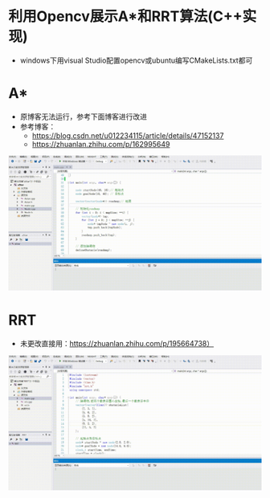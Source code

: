 # 利用Opencv展示A*和RRT算法(C++实现)
- windows下用visual Studio配置opencv或ubuntu编写CMakeLists.txt都可
 
 # A*
 - 原博客无法运行，参考下面博客进行改进
 - 参考博客：
    - https://blog.csdn.net/u012234115/article/details/47152137
    - https://zhuanlan.zhihu.com/p/162995649
  
 ![img](https://github.com/jjw-DL/PathPlanning-Opencv/blob/master/ASTAR/output/AStar.gif)
 
 # RRT
 - 未更改直接用：https://zhuanlan.zhihu.com/p/195664738）
 
 ![img](https://github.com/jjw-DL/PathPlanning-Opencv/blob/master/RRT/output/RRT.gif)
